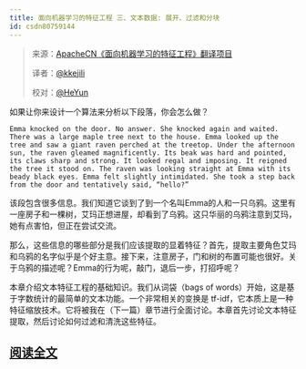 ```yaml
---
title: 面向机器学习的特征工程 三、文本数据: 展开、过滤和分块
id: csdn80759144
---
```


> 来源：[ApacheCN《面向机器学习的特征工程》翻译项目](https://github.com/apachecn/feature-engineering-for-ml-zh)
> 
> 译者：[@kkejili](https://github.com/kkejili)
> 
> 校对：[@HeYun](https://github.com/KyrieHee)

如果让你来设计一个算法来分析以下段落，你会怎么做？

```
Emma knocked on the door. No answer. She knocked again and waited. There was a large maple tree next to the house. Emma looked up the tree and saw a giant raven perched at the treetop. Under the afternoon sun, the raven gleamed magnificently. Its beak was hard and pointed, its claws sharp and strong. It looked regal and imposing. It reigned the tree it stood on. The raven was looking straight at Emma with its beady black eyes. Emma felt slightly intimidated. She took a step back from the door and tentatively said, “hello?” 
```

该段包含很多信息。我们知道它谈到了到一个名叫Emma的人和一只乌鸦。这里有一座房子和一棵树，艾玛正想进屋，却看到了乌鸦。这只华丽的乌鸦注意到艾玛，她有点害怕，但正在尝试交流。

那么，这些信息的哪些部分是我们应该提取的显着特征？首先，提取主要角色艾玛和乌鸦的名字似乎是个好主意。接下来，注意房子，门和树的布置可能也很好。关于乌鸦的描述呢？Emma的行为呢，敲门，退后一步，打招呼呢？

本章介绍文本特征工程的基础知识。我们从词袋（bags of words）开始，这是基于字数统计的最简单的文本功能。一个非常相关的变换是 tf-idf，它本质上是一种特征缩放技术。它将被我在（下一篇）章节进行全面讨论。本章首先讨论文本特征提取，然后讨论如何过滤和清洗这些特征。

## [阅读全文](https://github.com/apachecn/feature-engineering-for-ml-zh/blob/master/docs/3.%E6%96%87%E6%9C%AC%E6%95%B0%E6%8D%AE.md)